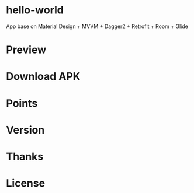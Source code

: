 # hello-world
App base on Material Design + MVVM + Dagger2 + Retrofit + Room + Glide

# Preview

# Download APK

# Points

# Version

# Thanks

# License

